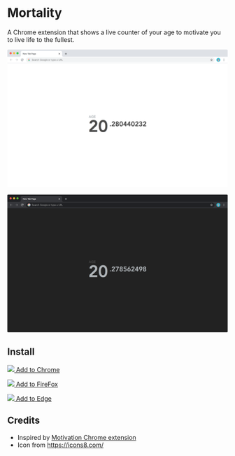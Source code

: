 # Mortality

A Chrome extension that shows a live counter of your age to motivate you to live life to the fullest.

![Screenshot Light Theme](/listing/screenshot_chrome_light.png?raw=true)

![Screenshot Dark Theme](/listing/screenshot_chrome_dark.png?raw=true)

## Install

<a href="https://chrome.google.com/webstore/detail/mortality/dmcopoldcoemapdejndbdnfmbofbkmbh"><img src="https://upload.wikimedia.org/wikipedia/commons/a/a5/Google_Chrome_icon_%28September_2014%29.svg" width="50px"/> Add to Chrome</a>

<a href="https://addons.mozilla.org/firefox/addon/mortality/"><img src="https://upload.wikimedia.org/wikipedia/commons/a/a0/Firefox_logo%2C_2019.svg" width="50px"/> Add to FireFox</a>

<a href="https://microsoftedge.microsoft.com/addons/detail/dljbhjjkfdabmfijhmcoodklndhminom"><img src="https://upload.wikimedia.org/wikipedia/commons/9/98/Microsoft_Edge_logo_%282019%29.svg" width="50px"/> Add to Edge</a>

## Credits

- Inspired by [Motivation Chrome extension](https://chrome.google.com/webstore/detail/motivation/ofdgfpchbidcgncgfpdlpclnpaemakoj)
- Icon from <https://icons8.com/>
